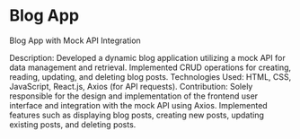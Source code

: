 # Blog App
Blog App with Mock API Integration

Description: Developed a dynamic blog application utilizing a mock API for data management and retrieval. Implemented CRUD operations for creating, reading, updating, and deleting blog posts.
Technologies Used: HTML, CSS, JavaScript, React.js, Axios (for API requests).
Contribution: Solely responsible for the design and implementation of the frontend user interface and integration with the mock API using Axios. Implemented features such as displaying blog posts, creating new posts, updating existing posts, and deleting posts.
